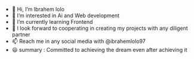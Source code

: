 - 👋 Hi, I’m Ibrahem lolo
- 👀 I’m interested in Ai and Web development
- 🌱 I’m currently learning Frontend
- 💞️ I look forward to cooperating in creating my projects with any diligent partner
- 📫 Reach me in any social media with @ibrahemlolo97
- :smiley: summary : Committed to achieving the dream even after achieving it

<!---
ibrahemlolo97/ibrahemlolo97 is a ✨ special ✨ repository because its `README.md` (this file) appears on your GitHub profile.
You can click the Preview link to take a look at your changes.
--->

